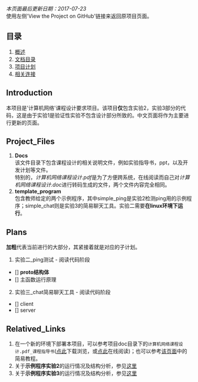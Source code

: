 ﻿_本页面最后更新日期：2017-07-23_   
使用左侧'View the Project on GitHub'链接来返回原项目页面。  

## 目录
1. [概述](#introduction)
2. [文档目录](#project_files)
3. [项目计划](#plans)
4. [相关连接](#relatived_links)

## Introduction  
本项目是'计算机网络'课程设计要求项目。该项目**仅**包含实验2，实验3部分的代码，这是由于实验1是验证性实验不包含设计部分所致的。中文页面将作为主要进行更新的页面。  

## Project_Files  
1. **Docs**  
该文件目录下包含课程设计的相关说明文件，例如实验指导书，ppt，以及开发计划等文件。  
特别的，*计算机网络课程设计.pdf*是为了方便跨系统，在线阅读而自己对*计算机网络课程设计.doc*进行转码生成的文件，两个文件内容完全相同。   
2. **template_program**  
包含教师给定的两个示例程序，其中simple_ping是实验2检测ping用的示例程序；simple_chat则是实验3的简易聊天工具。实验二需要**在linux环境下运行**。  

## Plans  
**加粗**代表当前进行的大部分，其紧接着就是对应的子计划。  
1. 实验二_ping测试 - 阅读代码阶段  
- [] **proto结构体**  
- [] 主函数运行原理  

2. 实验三_chat简易聊天工具 - 阅读代码阶段  
- [] client  
- [] server  

## Relatived_Links
1. 在一个新的环境下部署本项目，可以参考项目doc目录下的``计算机网络课程设计.pdf_课程指导书``([点此](https://github.com/RushFTK/SLT_ToolsKit/raw/master/docs/%E8%AE%A1%E7%AE%97%E6%9C%BA%E7%BD%91%E7%BB%9C%E8%AF%BE%E7%A8%8B%E8%AE%BE%E8%AE%A1.pdf)下载浏览，或[点此](https://github.com/RushFTK/SLT_ToolsKit/blob/master/docs/%E8%AE%A1%E7%AE%97%E6%9C%BA%E7%BD%91%E7%BB%9C%E8%AF%BE%E7%A8%8B%E8%AE%BE%E8%AE%A1.pdf)在线阅读)；也可以参考[该页面](https://rushftk.github.io/SLT_ToolsKit/tutorial_deploy_chs)中的简易教程。  
2. 关于**示例程序实验2**的运行情况及结构分析，参见[这里](show_simple_ping_chs)
3. 关于**示例程序实验3**的运行情况及结构分析，参见[这里](https://rushftk.github.io/SLT_ToolsKit/show_simple_chat_chs)  

